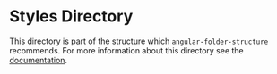 # Styles Directory

This directory is part of the structure which `angular-folder-structure`
recommends. For more information about this directory see the
[documentation](https://angular-folder-structure.readthedocs.io/en/latest/styles.html).
